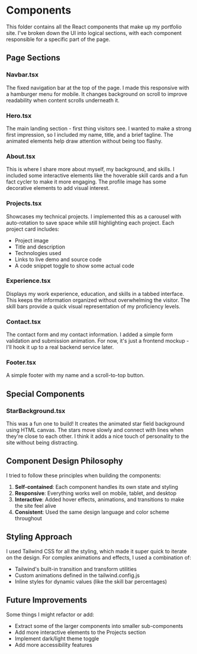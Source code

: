 # Components

This folder contains all the React components that make up my portfolio site. I've broken down the UI into logical sections, with each component responsible for a specific part of the page.

## Page Sections

### Navbar.tsx
The fixed navigation bar at the top of the page. I made this responsive with a hamburger menu for mobile. It changes background on scroll to improve readability when content scrolls underneath it.

### Hero.tsx
The main landing section - first thing visitors see. I wanted to make a strong first impression, so I included my name, title, and a brief tagline. The animated elements help draw attention without being too flashy.

### About.tsx
This is where I share more about myself, my background, and skills. I included some interactive elements like the hoverable skill cards and a fun fact cycler to make it more engaging. The profile image has some decorative elements to add visual interest.

### Projects.tsx
Showcases my technical projects. I implemented this as a carousel with auto-rotation to save space while still highlighting each project. Each project card includes:
- Project image
- Title and description
- Technologies used
- Links to live demo and source code
- A code snippet toggle to show some actual code

### Experience.tsx
Displays my work experience, education, and skills in a tabbed interface. This keeps the information organized without overwhelming the visitor. The skill bars provide a quick visual representation of my proficiency levels.

### Contact.tsx
The contact form and my contact information. I added a simple form validation and submission animation. For now, it's just a frontend mockup - I'll hook it up to a real backend service later.

### Footer.tsx
A simple footer with my name and a scroll-to-top button.

## Special Components

### StarBackground.tsx
This was a fun one to build! It creates the animated star field background using HTML canvas. The stars move slowly and connect with lines when they're close to each other. I think it adds a nice touch of personality to the site without being distracting.

## Component Design Philosophy

I tried to follow these principles when building the components:

1. **Self-contained**: Each component handles its own state and styling
2. **Responsive**: Everything works well on mobile, tablet, and desktop
3. **Interactive**: Added hover effects, animations, and transitions to make the site feel alive
4. **Consistent**: Used the same design language and color scheme throughout

## Styling Approach

I used Tailwind CSS for all the styling, which made it super quick to iterate on the design. For complex animations and effects, I used a combination of:
- Tailwind's built-in transition and transform utilities
- Custom animations defined in the tailwind.config.js
- Inline styles for dynamic values (like the skill bar percentages)

## Future Improvements

Some things I might refactor or add:
- Extract some of the larger components into smaller sub-components
- Add more interactive elements to the Projects section
- Implement dark/light theme toggle
- Add more accessibility features
